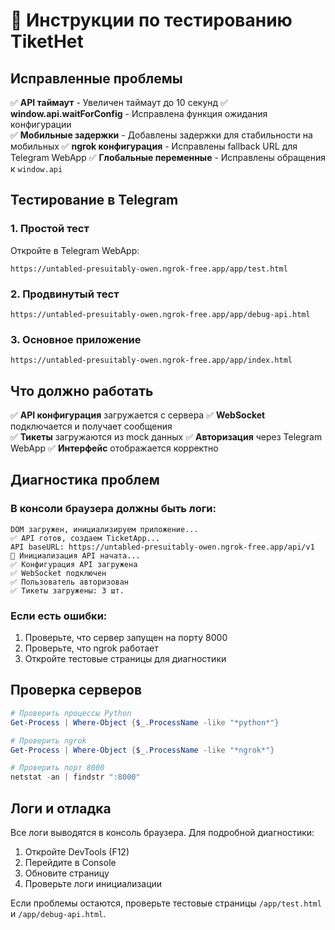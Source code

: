 # 🔧 Инструкции по тестированию TiketHet

## Исправленные проблемы

✅ **API таймаут** - Увеличен таймаут до 10 секунд
✅ **window.api.waitForConfig** - Исправлена функция ожидания конфигурации  
✅ **Мобильные задержки** - Добавлены задержки для стабильности на мобильных
✅ **ngrok конфигурация** - Исправлены fallback URL для Telegram WebApp
✅ **Глобальные переменные** - Исправлены обращения к `window.api`

## Тестирование в Telegram

### 1. Простой тест
Откройте в Telegram WebApp:
```
https://untabled-presuitably-owen.ngrok-free.app/app/test.html
```

### 2. Продвинутый тест
```
https://untabled-presuitably-owen.ngrok-free.app/app/debug-api.html
```

### 3. Основное приложение
```
https://untabled-presuitably-owen.ngrok-free.app/app/index.html
```

## Что должно работать

✅ **API конфигурация** загружается с сервера
✅ **WebSocket** подключается и получает сообщения  
✅ **Тикеты** загружаются из mock данных
✅ **Авторизация** через Telegram WebApp
✅ **Интерфейс** отображается корректно

## Диагностика проблем

### В консоли браузера должны быть логи:
```
DOM загружен, инициализируем приложение...
✅ API готов, создаем TicketApp...
API baseURL: https://untabled-presuitably-owen.ngrok-free.app/api/v1
🔧 Инициализация API начата...
✅ Конфигурация API загружена
✅ WebSocket подключен
✅ Пользователь авторизован
✅ Тикеты загружены: 3 шт.
```

### Если есть ошибки:
1. Проверьте, что сервер запущен на порту 8000
2. Проверьте, что ngrok работает
3. Откройте тестовые страницы для диагностики

## Проверка серверов

```powershell
# Проверить процессы Python
Get-Process | Where-Object {$_.ProcessName -like "*python*"}

# Проверить ngrok
Get-Process | Where-Object {$_.ProcessName -like "*ngrok*"}

# Проверить порт 8000
netstat -an | findstr ":8000"
```

## Логи и отладка

Все логи выводятся в консоль браузера. Для подробной диагностики:

1. Откройте DevTools (F12)
2. Перейдите в Console  
3. Обновите страницу
4. Проверьте логи инициализации

Если проблемы остаются, проверьте тестовые страницы `/app/test.html` и `/app/debug-api.html`.